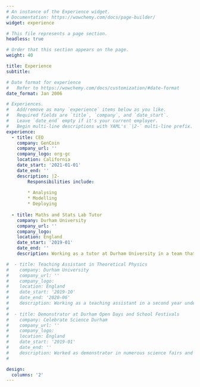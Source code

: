 ```yaml
---
# An instance of the Experience widget.
# Documentation: https://wowchemy.com/docs/page-builder/
widget: experience

# This file represents a page section.
headless: true

# Order that this section appears on the page.
weight: 40

title: Experience
subtitle:

# Date format for experience
#   Refer to https://wowchemy.com/docs/customization/#date-format
date_format: Jan 2006

# Experiences.
#   Add/remove as many `experience` items below as you like.
#   Required fields are `title`, `company`, and `date_start`.
#   Leave `date_end` empty if it's your current employer.
#   Begin multi-line descriptions with YAML's `|2-` multi-line prefix.
experience:
  - title: CEO
    company: GenCoin
    company_url: ''
    company_logo: org-gc
    location: California
    date_start: '2021-01-01'
    date_end: ''
    description: |2-
        Responsibilities include:
        
        * Analysing
        * Modelling
        * Deploying
        
  - title: Maths and Stats Lab Tutor
    company: Durham University 
    company_url: ''
    company_logo: 
    location: England
    date_start: '2019-01'
    date_end: ''
    description: Working as a tutor at Durham University in a team that provides help in mathematics and statistics to undergraduates of all departments.

#  - title: Teaching Assistant in Theoretical Physics
#    company: Durham University 
#    company_url: ''
#    company_logo: 
#    location: England
#    date_start: '2019-10'
#    date_end: '2020-06'
#    description: Working as a teaching assistant in a second year undergraduate course in theoretical physics, directing weekly workshops to help students consolidate the lectures’ material and solve new problems.
#
#  - title: Demonstrator at Durham Open Days and School Festivals
#    company: Celebrate Science Durham 
#    company_url: ''
#    company_logo: 
#    location: England
#    date_start: '2019-01'
#    date_end: ''
#    description: Worked as demonstrator in numerous science fairs and festivals, doing science outreach for kids and young adults of ages ranging from 8 to 18 years old. Some of the events include Celebrate Science, School Science Festival (both held in Durham City) and numerous open days for the university’s perspective students.
#

design:
  columns: '2'
---
```

